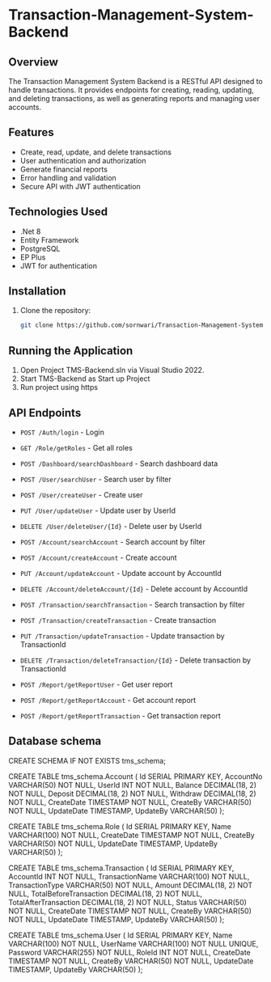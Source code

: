 # Transaction-Management-System-Backend

## Overview
The Transaction Management System Backend is a RESTful API designed to handle transactions. It provides endpoints for creating, reading, updating, and deleting transactions, as well as generating reports and managing user accounts.

## Features
- Create, read, update, and delete transactions
- User authentication and authorization
- Generate financial reports
- Error handling and validation
- Secure API with JWT authentication

## Technologies Used
- .Net 8
- Entity Framework
- PostgreSQL
- EP Plus
- JWT for authentication

## Installation
1. Clone the repository:
    ```bash
    git clone https://github.com/sornwari/Transaction-Management-System-Backend.git
    ```
## Running the Application
1. Open Project TMS-Backend.sln via Visual Studio 2022.
2. Start TMS-Backend as Start up Project
3. Run project using https

## API Endpoints
- `POST /Auth/login` - Login
- `GET /Role/getRoles` - Get all roles
- `POST /Dashboard/searchDashboard` - Search dashboard data

- `POST /User/searchUser` - Search user by filter
- `POST /User/createUser` - Create user
- `PUT /User/updateUser` - Update user by UserId
- `DELETE /User/deleteUser/{Id}` - Delete user by UserId

- `POST /Account/searchAccount` - Search account by filter
- `POST /Account/createAccount` - Create account
- `PUT /Account/updateAccount` - Update account by AccountId
- `DELETE /Account/deleteAccount/{Id}` - Delete account by AccountId

- `POST /Transaction/searchTransaction` - Search transaction by filter
- `POST /Transaction/createTransaction` - Create transaction
- `PUT /Transaction/updateTransaction` - Update transaction by TransactionId
- `DELETE /Transaction/deleteTransaction/{Id}` - Delete transaction by TransactionId

- `POST /Report/getReportUser` - Get user report
- `POST /Report/getReportAccount` - Get account report
- `POST /Report/getReportTransaction` - Get transaction report

## Database schema

CREATE SCHEMA IF NOT EXISTS tms_schema;

CREATE TABLE tms_schema.Account (
    Id SERIAL PRIMARY KEY,
    AccountNo VARCHAR(50) NOT NULL,
    UserId INT NOT NULL,
    Balance DECIMAL(18, 2) NOT NULL,
    Deposit DECIMAL(18, 2) NOT NULL,
    Withdraw DECIMAL(18, 2) NOT NULL,
    CreateDate TIMESTAMP NOT NULL,
    CreateBy VARCHAR(50) NOT NULL,
    UpdateDate TIMESTAMP,
    UpdateBy VARCHAR(50)
);

CREATE TABLE tms_schema.Role (
    Id SERIAL PRIMARY KEY,
    Name VARCHAR(100) NOT NULL,
    CreateDate TIMESTAMP NOT NULL,
    CreateBy VARCHAR(50) NOT NULL,
    UpdateDate TIMESTAMP,
    UpdateBy VARCHAR(50)
);

CREATE TABLE tms_schema.Transaction (
    Id SERIAL PRIMARY KEY,
    AccountId INT NOT NULL,
    TransactionName VARCHAR(100) NOT NULL,
    TransactionType VARCHAR(50) NOT NULL,
    Amount DECIMAL(18, 2) NOT NULL,
    TotalBeforeTransaction DECIMAL(18, 2) NOT NULL,
    TotalAfterTransaction DECIMAL(18, 2) NOT NULL,
    Status VARCHAR(50) NOT NULL,
    CreateDate TIMESTAMP NOT NULL,
    CreateBy VARCHAR(50) NOT NULL,
    UpdateDate TIMESTAMP,
    UpdateBy VARCHAR(50)
);

CREATE TABLE tms_schema.User (
    Id SERIAL PRIMARY KEY,
    Name VARCHAR(100) NOT NULL,
    UserName VARCHAR(100) NOT NULL UNIQUE,
    Password VARCHAR(255) NOT NULL,
    RoleId INT NOT NULL,
    CreateDate TIMESTAMP NOT NULL,
    CreateBy VARCHAR(50) NOT NULL,
    UpdateDate TIMESTAMP,
    UpdateBy VARCHAR(50)
);
